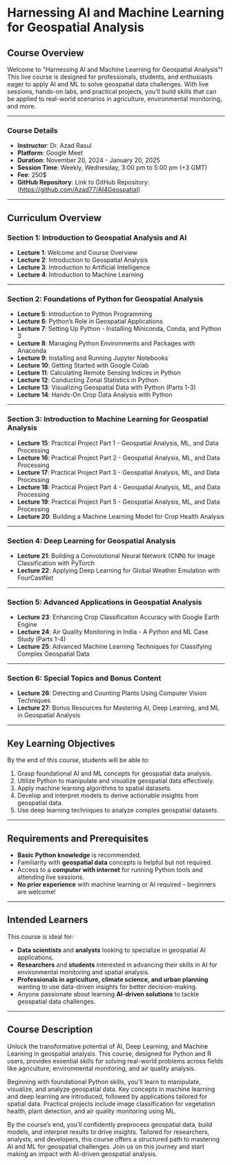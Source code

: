 # Harnessing AI and Machine Learning for Geospatial Analysis

## **Course Overview**
Welcome to "Harnessing AI and Machine Learning for Geospatial Analysis"! This live course is designed for professionals, students, and enthusiasts eager to apply AI and ML to solve geospatial data challenges. With live sessions, hands-on labs, and practical projects, you’ll build skills that can be applied to real-world scenarios in agriculture, environmental monitoring, and more.


---

### Course Details
- **Instructor**: Dr. Azad Rasul
- **Platform**: Google Meet
- **Duration**: November 20, 2024 - January 20, 2025
- **Session Time**: Weekly, Wednesday, 3:00 pm to 5:00 pm (+3 GMT)
- **Fee**: 250$
- **GitHub Repository**: Link to GitHub Repository: (https://github.com/Azad77/AI4Geospatial)

---

## Curriculum Overview

### Section 1: Introduction to Geospatial Analysis and AI
- **Lecture 1**: Welcome and Course Overview
- **Lecture 2**: Introduction to Geospatial Analysis
- **Lecture 3**: Introduction to Artificial Intelligence
- **Lecture 4**: Introduction to Machine Learning

---

### Section 2: Foundations of Python for Geospatial Analysis
- **Lecture 5**: Introduction to Python Programming
- **Lecture 6**: Python’s Role in Geospatial Applications
- **Lecture 7**: Setting Up Python - Installing Miniconda, Conda, and Python 3
- **Lecture 8**: Managing Python Environments and Packages with Anaconda
- **Lecture 9**: Installing and Running Jupyter Notebooks
- **Lecture 10**: Getting Started with Google Colab
- **Lecture 11**: Calculating Remote Sensing Indices in Python
- **Lecture 12**: Conducting Zonal Statistics in Python
- **Lecture 13**: Visualizing Geospatial Data with Python (Parts 1-3)
- **Lecture 14**: Hands-On Crop Data Analysis with Python

---

### Section 3: Introduction to Machine Learning for Geospatial Analysis
- **Lecture 15**: Practical Project Part 1 - Geospatial Analysis, ML, and Data Processing
- **Lecture 16**: Practical Project Part 2 - Geospatial Analysis, ML, and Data Processing
- **Lecture 17**: Practical Project Part 3 - Geospatial Analysis, ML, and Data Processing
- **Lecture 18**: Practical Project Part 4 - Geospatial Analysis, ML, and Data Processing
- **Lecture 19**: Practical Project Part 5 - Geospatial Analysis, ML, and Data Processing
- **Lecture 20**: Building a Machine Learning Model for Crop Health Analysis


---

### Section 4: Deep Learning for Geospatial Analysis
- **Lecture 21**: Building a Convolutional Neural Network (CNN) for Image Classification with PyTorch
- **Lecture 22**: Applying Deep Learning for Global Weather Emulation with FourCastNet


---

### Section 5: Advanced Applications in Geospatial Analysis
- **Lecture 23**: Enhancing Crop Classification Accuracy with Google Earth Engine
- **Lecture 24**: Air Quality Monitoring in India - A Python and ML Case Study (Parts 1-4)
- **Lecture 25**: Advanced Machine Learning Techniques for Classifying Complex Geospatial Data


---

### Section 6: Special Topics and Bonus Content
- **Lecture 26**: Detecting and Counting Plants Using Computer Vision Techniques
- **Lecture 27**: Bonus Resources for Mastering AI, Deep Learning, and ML in Geospatial Analysis

---

## **Key Learning Objectives**

By the end of this course, students will be able to:
1. Grasp foundational AI and ML concepts for geospatial data analysis.
2. Utilize Python to manipulate and visualize geospatial data effectively.
3. Apply machine learning algorithms to spatial datasets.
4. Develop and interpret models to derive actionable insights from geospatial data.
5. Use deep learning techniques to analyze complex geospatial datasets.

---

## **Requirements and Prerequisites**
- **Basic Python knowledge** is recommended.
- Familiarity with **geospatial data** concepts is helpful but not required.
- Access to a **computer with internet** for running Python tools and attending live sessions.
- **No prior experience** with machine learning or AI required – beginners are welcome!

---

## **Intended Learners**

This course is ideal for:
- **Data scientists** and **analysts** looking to specialize in geospatial AI applications.
- **Researchers** and **students** interested in advancing their skills in AI for environmental monitoring and spatial analysis.
- **Professionals in agriculture, climate science, and urban planning** wanting to use data-driven insights for better decision-making.
- Anyone passionate about learning **AI-driven solutions** to tackle geospatial data challenges.

---

## **Course Description**

Unlock the transformative potential of AI, Deep Learning, and Machine Learning in geospatial analysis. This course, designed for Python and R users, provides essential skills for solving real-world problems across fields like agriculture, environmental monitoring, and air quality analysis. 

Beginning with foundational Python skills, you'll learn to manipulate, visualize, and analyze geospatial data. Key concepts in machine learning and deep learning are introduced, followed by applications tailored for spatial data. Practical projects include image classification for vegetation health, plant detection, and air quality monitoring using ML.

By the course’s end, you’ll confidently preprocess geospatial data, build models, and interpret results to drive insights. Tailored for researchers, analysts, and developers, this course offers a structured path to mastering AI and ML for geospatial challenges. Join us on this journey and start making an impact with AI-driven geospatial analysis.
